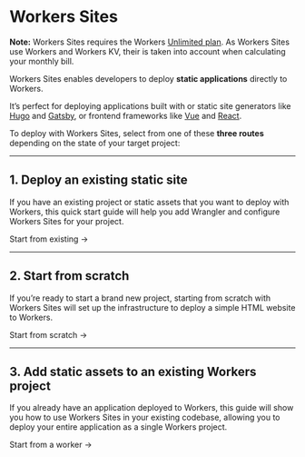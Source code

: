 # Workers Sites

<Aside>

__Note:__ Workers Sites requires the Workers [Unlimited plan](https://workers.cloudflare.com/sites#plans). As Workers Sites use Workers and Workers KV, their is taken into account when calculating your monthly bill.

</Aside>

Workers Sites enables developers to deploy __static applications__ directly to Workers.

It’s perfect for deploying applications built with or static site generators like [Hugo](https://gohugo.io) and [Gatsby](https://www.gatsbyjs.org), or frontend frameworks like [Vue](https://vuejs.org) and [React](https://reactjs.org).

To deploy with Workers Sites, select from one of these __three routes__ depending on the state of your target project:

--------------------------------

## 1. Deploy an existing static site

If you have an existing project or static assets that you want to deploy with Workers, this quick start guide will help you add Wrangler and configure Workers Sites for your project.

<Link to="/platform/sites/start-from-existing" className="Button Button-is-docs-primary">Start from existing →</Link>

--------------------------------

## 2. Start from scratch

If you’re ready to start a brand new project, starting from scratch with Workers Sites will set up the infrastructure to deploy a simple HTML website to Workers.

<Link to="/platform/sites/start-from-scratch" className="Button Button-is-docs-primary">Start from scratch →</Link>

--------------------------------

## 3. Add static assets to an existing Workers project

If you already have an application deployed to Workers, this guide will show you how to use Workers Sites in your existing codebase, allowing you to deploy your entire application as a single Workers project.

<Link to="/platform/sites/start-from-worker" className="Button Button-is-docs-primary">Start from a worker →</Link>
